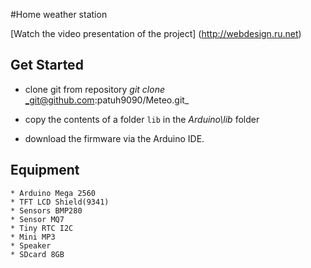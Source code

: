 #Home weather station


[Watch the video presentation of the project] (http://webdesign.ru.net)

## Get Started

   * clone git from repository _git_ _clone_ _git@github.com:patuh9090/Meteo.git_

   * copy the contents of a folder `lib` in the _Arduino\lib_ folder

   * download the firmware via the Arduino IDE.

## Equipment

 	* Arduino Mega 2560
 	* TFT LCD Shield(9341)
 	* Sensors BMP280
 	* Sensor MQ7
 	* Tiny RTC I2C
 	* Mini MP3
 	* Speaker
 	* SDcard 8GB